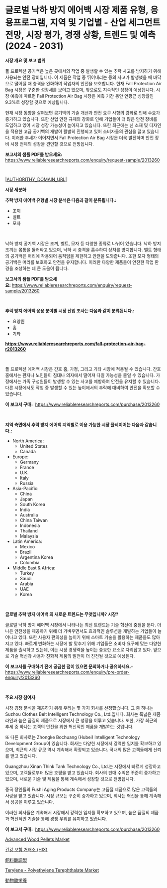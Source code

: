 <p><h1>글로벌 낙하 방지 에어백 시장 제품 유형, 응용프로그램, 지역 및 기업별 - 산업 세그먼트 전망, 시장 평가, 경쟁 상황, 트렌드 및 예측 (2024 - 2031)</h1></p><p><strong>시장 개요 및 보고 범위</strong></p>
<p><p>폴 프로텍션 공기백은 높은 곳에서의 작업 중 발생할 수 있는 추락 사고를 방지하기 위해 사용되는 안전 장비입니다. 이 제품은 작업 중 뛰어내리는 등의 사고가 발생했을 때 바닥으로 떨어질 때 충격을 완화하여 작업자의 안전을 보호합니다. 현재 Fall Protection Air Bag 시장은 꾸준한 성장세를 보이고 있으며, 앞으로도 지속적인 성장이 예상됩니다. 시장 예측에 따르면 Fall Protection Air Bag 시장은 예측 기간 동안 연평균 성장률인 9.3%로 성장할 것으로 예상됩니다.</p><p>현재 시장 동향을 살펴보면 공기백의 기술 개선과 안전 요구 사항의 강화로 인해 수요가 증가하고 있습니다. 또한 산업 안전 규제의 강화로 인해 기업들이 더 많은 안전 장비를 도입하고 있어 시장 성장 가능성이 높아지고 있습니다. 또한 최근에는 신 소재 및 디자인을 적용한 고급 공기백의 개발이 활발히 진행되고 있어 소비자들의 관심을 끌고 있습니다. 이러한 추세가 이어지면서 Fall Protection Air Bag 시장은 더욱 발전하며 안전 장비 시장 전체의 성장을 견인할 것으로 전망됩니다.</p></p>
<p><strong>보고서의 샘플 PDF를 받으세요:</strong> <a href="https://www.reliableresearchreports.com/enquiry/request-sample/2013260">https://www.reliableresearchreports.com/enquiry/request-sample/2013260</a></p>
<p>&nbsp;</p>
<p><a href="|AUTHORITHY_DOMAIN_URL|">|AUTHORITHY_DOMAIN_URL|</a></p>
<p><strong>시장 세분화</strong></p>
<p><strong>추락 방지 에어백 유형별 시장 분석은 다음과 같이 분류됩니다.:</strong></p>
<p><ul><li>조끼</li><li>벨트</li><li>모자</li></ul></p>
<p>&nbsp;</p>
<p><p>낙하 방지 공기백 시장은 조끼, 벨트, 모자 등 다양한 종류로 나뉘어 있습니다. 낙하 방지 조끼는 몸통을 둘러싸고 있으며, 낙하 시 충격을 흡수하여 상처를 방지합니다. 벨트 형태의 공기백은 허리에 착용되어 움직임을 제한하고 안전을 도와줍니다. 또한 모자 형태의 공기백은 머리를 보호하고 안전을 유지합니다. 이러한 다양한 제품들이 안전한 작업 환경을 조성하는 데 큰 도움이 됩니다.</p></p>
<p><strong>보고서의 샘플 PDF를 받으세요:</strong>&nbsp;<a href="https://www.reliableresearchreports.com/enquiry/request-sample/2013260">https://www.reliableresearchreports.com/enquiry/request-sample/2013260</a></p>
<p>&nbsp;</p>
<p><strong> 추락 방지 에어백 응용 분야별 시장 산업 조사는 다음과 같이 분류됩니다.:</strong></p>
<p><ul><li>요양원</li><li>홈</li><li>기타</li></ul></p>
<p><strong><a href="https://www.reliableresearchreports.com/fall-protection-air-bag-r2013260">https://www.reliableresearchreports.com/fall-protection-air-bag-r2013260</a></strong></p>
<p>&nbsp;</p>
<p><p>폴 프로텍션 에어백 시장은 간호 홈, 가정, 그리고 기타 시장에 적용될 수 있습니다. 간호 홈에서는 환자나 노인들이 침대나 의자에서 떨어져 다칠 가능성을 줄일 수 있습니다. 가정에서는 가족 구성원들이 발생할 수 있는 사고를 예방하여 안전을 유지할 수 있습니다. 다른 시장에서도 작업 중 발생할 수 있는 높이에서의 추락에 대비하여 안전을 확보할 수 있습니다.</p></p>
<p><strong>이 보고서 구매:</strong>&nbsp; <a href="https://www.reliableresearchreports.com/purchase/2013260">https://www.reliableresearchreports.com/purchase/2013260</a></p>
<p>&nbsp;</p>
<p><strong>지역 측면에서 추락 방지 에어백 지역별로 이용 가능한 시장 플레이어는 다음과 같습니다.:</strong></p>
<p><ul>
    <li>
        North America:
        <ul>
            <li>United States</li>
            <li>Canada</li>
        </ul>
    </li>
    <li>
        Europe:
        <ul>
            <li>Germany</li>
            <li>France</li>
            <li>U.K.</li>
            <li>Italy</li>
            <li>Russia</li>
        </ul>
    </li>
    <li>
        Asia-Pacific:
        <ul>
            <li>China</li>
            <li>Japan</li>
            <li>South Korea</li>
            <li>India</li>
            <li>Australia</li>
            <li>China Taiwan</li>
            <li>Indonesia</li>
            <li>Thailand</li>
            <li>Malaysia</li>
        </ul>
    </li>
    <li>
        Latin America:
        <ul>
            <li>Mexico</li>
            <li>Brazil</li>
            <li>Argentina Korea</li>
            <li>Colombia</li>
        </ul>
    </li>
    <li>
        Middle East & Africa:
        <ul>
            <li>Turkey</li>
            <li>Saudi</li>
            <li>Arabia</li>
            <li>UAE</li>
            <li>Korea</li>
        </ul>
    </li>
    </ul></p>
<p>&nbsp;</p>
<p><strong>글로벌 추락 방지 에어백 의 새로운 트렌드는 무엇입니까? 시장?</strong></p>
<p><p>글로벌 낙하 방지 에어백 시장에서 나타나는 최신 트렌드는 기술 혁신에 중점을 둔다. 더 나은 안전성을 제공하기 위해 더 가벼우면서도 효과적인 솔루션을 개발하는 기업들이 늘어나고 있다. 또한 사용자 편의성을 높이기 위해 스마트 기술을 활용하는 제품들도 많아지고 있다. 빠르게 변화하는 시장에 발 맞추기 위해 기업들은 소비자 요구에 맞는 다양한 제품을 출시하고 있는데, 이는 시장 경쟁력을 높이는 중요한 요소로 자리잡고 있다. 앞으로 기술 혁신과 사용자 친화적 제품의 발전이 더 진전될 것으로 예상된다.</p></p>
<p><strong>이 보고서를 구매하기 전에 궁금한 점이 있으면 문의하거나 공유하세요.</strong>- <a href="https://www.reliableresearchreports.com/enquiry/pre-order-enquiry/2013260">https://www.reliableresearchreports.com/enquiry/pre-order-enquiry/2013260</a></p>
<p>&nbsp;</p>
<p><strong>주요 시장 참여자</strong></p>
<p><p>시장 경쟁 분석을 제공하기 위해 우리는 몇 가지 회사를 선정했습니다. 그 중 하나는 Suzhou Clothes Belt Intelligent Technology Co., Ltd.입니다. 회사는 폭넓은 제품 라인과 높은 품질의 제품으로 시장에서 큰 성장을 이루고 있습니다. 또한, 가장 최근의 추세 중 하나는 고객의 안전을 위한 혁신적인 제품을 개발하는 것입니다.</p><p>또 다른 회사로는 Zhongke Bochuang (Hubei) Intelligent Technology Development Group이 있습니다. 회사는 다양한 시장에서 강력한 입지를 확보하고 있으며, 최근의 시장 규모 역시 계속해서 확장되고 있습니다. 국내외 많은 고객들에게 신뢰를 받고 있습니다.</p><p>Guangzhou Xinan Think Tank Technology Co., Ltd.는 시장에서 빠르게 성장하고 있으며, 고객들로부터 많은 호평을 받고 있습니다. 회사의 판매 수익은 꾸준히 증가하고 있으며, 새로운 기술 및 제품을 통해 계속해서 성장할 것으로 전망됩니다.</p><p>중국 장인들의 Fushi Aging Products Company는 고품질 제품으로 많은 고객들의 사랑을 받고 있습니다. 시장 규모는 꾸준히 증가하고 있으며, 회사는 혁신을 통해 계속해서 성공을 이루고 있습니다.</p><p>이러한 회사들은 계속해서 시장에서 강력한 입지를 확보하고 있으며, 높은 품질의 제품과 혁신적인 기술을 통해 경쟁 우위를 유지하고 있습니다.</p></p>
<p><strong>이 보고서 구매:</strong>&nbsp;&nbsp;<a href="https://www.reliableresearchreports.com/purchase/2013260">https://www.reliableresearchreports.com/purchase/2013260</a></p>
<p><p><a href="https://github.com/markusgodoy/Market-Research-Report-List-3/blob/main/advanced-wood-pellets-market.md">Advanced Wood Pellets Market</a></p><p><a href="https://medium.com/@kirana180201_26468/%EA%B8%80%EB%A1%9C%EB%B2%8C-%EA%B1%B4%EA%B0%95%EB%B3%B4%ED%97%98-%EA%B1%B0%EB%9E%98%EC%86%8C-hix-%EC%8B%9C%EC%9E%A5-%EA%B7%9C%EB%AA%A8%EC%99%80-2024%EB%85%84%EB%B6%80%ED%84%B0-2031%EB%85%84%EA%B9%8C%EC%A7%80-%EC%98%88%EC%B8%A1%EB%90%9C-%EB%B9%A0%EB%A5%B4%EA%B2%8C-%EC%84%B1%EC%9E%A5%ED%95%98%EB%8A%94-cagr%EC%97%90-%EB%8C%80%ED%95%9C-%EC%8B%AC%EC%B8%B5-%EB%B6%84%EC%84%9D-bb8225c2ef9f">건강 보험 거래소 (HIX)</a></p><p><a href="https://medium.com/@tinm5qterney/%E3%82%B0%E3%83%AD%E3%83%BC%E3%83%90%E3%83%AB%E3%83%95%E3%82%A3%E3%83%BC%E3%83%89%E9%85%B8%E8%AA%BF%E8%A3%BD%E5%B8%82%E5%A0%B4%E3%82%BB%E3%82%AF%E3%82%BF%E3%83%BC-%E7%A8%AE%E9%A1%9E-%E5%BF%9C%E7%94%A8-%E5%B8%82%E5%A0%B4%E3%83%97%E3%83%AC%E3%83%BC%E3%83%A4%E3%83%BC%E3%81%AE%E6%88%A6%E7%95%A5-%E5%9C%B0%E5%9F%9F%E3%81%AE%E6%88%90%E9%95%B7%E3%81%AE%E6%B4%9E%E5%AF%9F-%E3%81%8A%E3%82%88%E3%81%B3%E5%B0%86%E6%9D%A5%E3%81%AE%E4%BA%88%E6%B8%AC-2024%E5%B9%B4-2031%E5%B9%B4-8b9b0fbcf845">飼料酸調製</a></p><p><a href="https://github.com/luckyshygirl/Market-Research-Report-List-5/blob/main/terylene-polyethylene-terephthalate-market.md">Terylene - Polyethylene Terephthalate Market</a></p><p><a href="https://github.com/Fatimaklein1/Market-Research-Report-List-1/blob/main/5791370117846.md">動物酸栄養</a></p></p>
